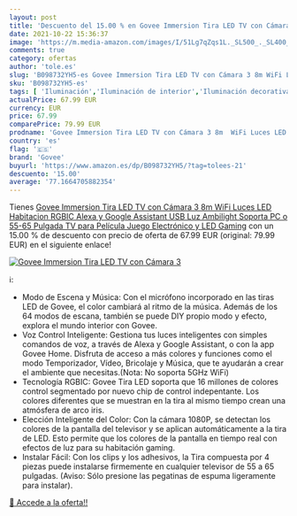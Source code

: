 ```yaml
---
layout: post
title: 'Descuento del 15.00 % en Govee Immersion Tira LED TV con Cámara 3'
date: 2021-10-22 15:36:37
image: 'https://m.media-amazon.com/images/I/51Lg7qZqs1L._SL500_._SL400_.jpg'
comments: true
category: ofertas
author: 'tole.es'
slug: 'B098732YH5-es Govee Immersion Tira LED TV con Cámara 3 8m WiFi Luces LED...'
sku: 'B098732YH5-es'
tags: [ 'Iluminación','Iluminación de interior','Iluminación decorativa y para usos específicos de interior','Tiras LED de interior','alexa','govee', ]
actualPrice: 67.99 EUR
currency: EUR
price: 67.99
comparePrice: 79.99 EUR
prodname: 'Govee Immersion Tira LED TV con Cámara 3 8m  WiFi Luces LED Habitacion RGBIC Alexa y Google Assistant USB  Luz Ambilight Soporta PC o 55-65 Pulgada TV para Película  Juego Electrónico y LED Gaming'
country: 'es'
flag: '🇪🇸'
brand: 'Govee'
buyurl: 'https://www.amazon.es/dp/B098732YH5/?tag=tolees-21'
descuento: '15.00'
average: '77.1664705882354'
---
```


Tienes [Govee Immersion Tira LED TV con Cámara 3 8m  WiFi Luces LED Habitacion RGBIC Alexa y Google Assistant USB  Luz Ambilight Soporta PC o 55-65 Pulgada TV para Película  Juego Electrónico y LED Gaming](https://www.amazon.es/dp/B098732YH5/?tag=tolees-21) con un 15.00 % de descuento con precio de oferta de 67.99 EUR (original: 79.99 EUR) en el siguiente enlace!

[![Govee Immersion Tira LED TV con Cámara 3](https://m.media-amazon.com/images/I/51Lg7qZqs1L._SL500_._SL400_.jpg)](https://www.amazon.es/dp/B098732YH5/?tag=tolees-21)

ℹ️:

- Modo de Escena y Música: Con el micrófono incorporado en las tiras LED de Govee, el color cambiará al ritmo de la música. Además de los 64 modos de escana, también se puede DIY propio modo y efecto, explora el mundo interior con Govee.
- Voz Control Inteligente: Gestiona tus luces inteligentes con simples comandos de voz, a través de Alexa y Google Assistant, o con la app Govee Home. Disfruta de acceso a más colores y funciones como el modo Temporizador, Vídeo, Bricolaje y Música, que te ayudarán a crear el ambiente que necesitas.(Nota: No soporta 5GHz WiFi)
- Tecnología RGBIC: Govee Tira LED soporta que 16 millones de colores control segmentado por nuevo chip de control indepentante. Los colores diferentes que se muestran en la tira al mismo tiempo crean una atmósfera de arco iris.
- Elección Inteligente del Color: Con la cámara 1080P, se detectan los colores de la pantalla del televisor y se aplican automáticamente a la tira de LED. Esto permite que los colores de la pantalla en tiempo real con efectos de luz para su habitación gaming.
- Instalar Fácil: Con los clips y los adhesivos, la Tira compuesta por 4 piezas puede instalarse firmemente en cualquier televisor de 55 a 65 pulgadas. (Aviso: Sólo presione las pegatinas de espuma ligeramente para instalar).

[🛒 Accede a la oferta!!](https://www.amazon.es/dp/B098732YH5/?tag=tolees-21)
